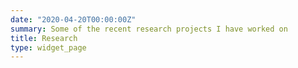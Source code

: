 ```yaml
---
date: "2020-04-20T00:00:00Z"
summary: Some of the recent research projects I have worked on
title: Research
type: widget_page
---
```


